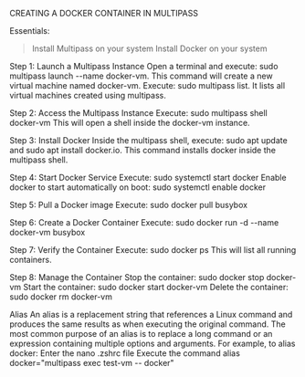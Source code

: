 CREATING A DOCKER CONTAINER IN MULTIPASS

Essentials:
>Install Multipass on your system
>Install Docker on your system

Step 1: Launch a Multipass Instance
Open a terminal and execute: sudo multipass launch --name docker-vm. This command will create a new virtual machine named docker-vm.
Execute: sudo multipass list. It lists all virtual machines created using multipass.

Step 2: Access the Multipass Instance
Execute: sudo multipass shell docker-vm
This will open a shell inside the docker-vm instance.

Step 3: Install Docker
Inside the multipass shell, execute: sudo apt update and sudo apt install docker.io. This command installs docker inside the multipass shell.

Step 4: Start Docker Service
Execute: sudo systemctl start docker
Enable docker to start automatically on boot: sudo systemctl enable docker

Step 5: Pull a Docker image
Execute: sudo docker pull busybox

Step 6: Create a Docker Container
Execute: sudo docker run -d --name docker-vm busybox

Step 7: Verify the Container
Execute: sudo docker ps
This will list all running containers.

Step 8: Manage the Container
Stop the container: sudo docker stop docker-vm
Start the container: sudo docker start docker-vm
Delete the container: sudo docker rm docker-vm

Alias
An alias is a replacement string that references a Linux command and produces the same results as when executing the original command.
The most common purpose of an alias is to replace a long command or an expression containing multiple options and arguments.
For example, to alias docker:
Enter the nano .zshrc file
Execute the command alias docker="multipass exec test-vm -- docker"
